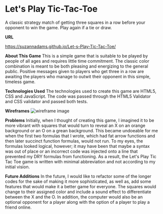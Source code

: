 # Let's Play Tic-Tac-Toe

A classic strategy match of getting three squares in a row before your opponent to win the game. Play again if a tie or draw.

**URL**

https://suzannadams.github.io/Let-s-Play-Tic-Tac-Toe/

**About This Game**
This is a simple game that is suitable to be played by people of all ages and requires little time commitment. The classic color combination is meant to be both pleasing and energizing to the general public. Positive messages given to players who get three in a row are awaiting the players who manage to outwit their opponent in this simple, timeless game.

**Technologies Used**
The technologies used to create this game are HTML5, CSS and JavaScript. The code was passed through the HTML5 Validator and CSS validator and passed both tests.

**Wireframes**
![wireframe image](https://user-images.githubusercontent.com/58324606/72126067-a1d03100-331f-11ea-8138-e26fc9473a22.jpg)

**Problems**
Initially, when I thought of creating this game, I imagined it to be more vibrant with squares that would turn to reveal an X on an orange background or an O on a grean background. This became undoeable for me when the first two formulas that I wrote, which had fat arrow functions and then later succinct function formulas, would not run. To my eyes, the formulas looked logical, however; it may have been that maybe a syntax was out of place or an incorrect code was injected onto a line that prevented my DRY formulas from functioning. As a result, the Let's Play Tic Tac Toe game is written with minimal abbreviation and not according to my initial vision.

**Future Additions**
In the future, I would like to refactor some of the longer codes for the sake of making it more sophisticated, as well as, add some features that would make it a better game for everyone. The squares would change to their assigned color and include a sound effect to differentiate between the X and the O. In addition, the computer would also be an optional opponent for a player along with the option of a player to play a friend online.

